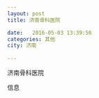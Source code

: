 ```yaml
--- 
layout: post 
title: 济南骨科医院

date:   2016-05-03 13:39:56 
categories: 其他  
city: 济南
  
--- 
```

   
济南骨科医院

信息

